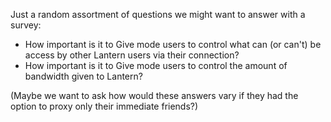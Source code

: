 Just a random assortment of questions we might want to answer with a survey:

- How important is it to Give mode users to control what can (or can't) be access by other Lantern users via their connection?
- How important is it to Give mode users to control the amount of bandwidth given to Lantern?

(Maybe we want to ask how would these answers vary if they had the option to proxy only their immediate friends?)
